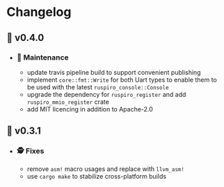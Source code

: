 # Changelog

## :peach: v0.4.0

- ### :wrench: Maintenance

  - update travis pipeline build to support convenient publishing
  - implement `core::fmt::Write` for both Uart types to enable them to be used with the latest `ruspiro_console::Console`
  - upgrade the dependency for `ruspiro_register` and add `ruspiro_mmio_register` crate
  - add MIT licencing in addition to Apache-2.0

## :banana: v0.3.1

- ### :detective: Fixes

  - remove `asm!` macro usages and replace with `llvm_asm!`
  - use `cargo make` to stabilize cross-platform builds
